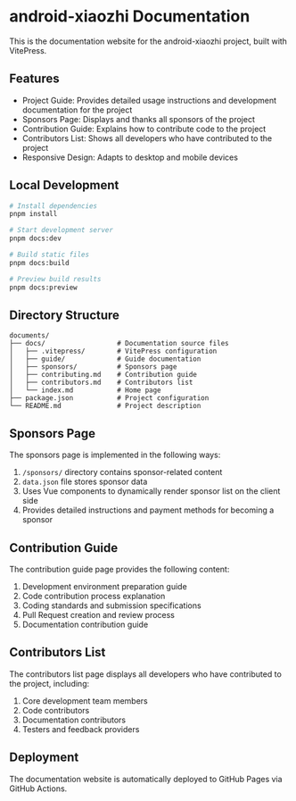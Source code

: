 # android-xiaozhi Documentation

This is the documentation website for the android-xiaozhi project, built with VitePress.

## Features

- Project Guide: Provides detailed usage instructions and development documentation for the project
- Sponsors Page: Displays and thanks all sponsors of the project
- Contribution Guide: Explains how to contribute code to the project
- Contributors List: Shows all developers who have contributed to the project
- Responsive Design: Adapts to desktop and mobile devices

## Local Development

```bash
# Install dependencies
pnpm install

# Start development server
pnpm docs:dev

# Build static files
pnpm docs:build

# Preview build results
pnpm docs:preview
```

## Directory Structure

```
documents/
├── docs/                  # Documentation source files
│   ├── .vitepress/        # VitePress configuration
│   ├── guide/             # Guide documentation
│   ├── sponsors/          # Sponsors page
│   ├── contributing.md    # Contribution guide
│   ├── contributors.md    # Contributors list
│   └── index.md           # Home page
├── package.json           # Project configuration
└── README.md              # Project description
```

## Sponsors Page

The sponsors page is implemented in the following ways:

1. `/sponsors/` directory contains sponsor-related content
2. `data.json` file stores sponsor data
3. Uses Vue components to dynamically render sponsor list on the client side
4. Provides detailed instructions and payment methods for becoming a sponsor

## Contribution Guide

The contribution guide page provides the following content:

1. Development environment preparation guide
2. Code contribution process explanation
3. Coding standards and submission specifications
4. Pull Request creation and review process
5. Documentation contribution guide

## Contributors List

The contributors list page displays all developers who have contributed to the project, including:

1. Core development team members
2. Code contributors
3. Documentation contributors
4. Testers and feedback providers

## Deployment

The documentation website is automatically deployed to GitHub Pages via GitHub Actions.
